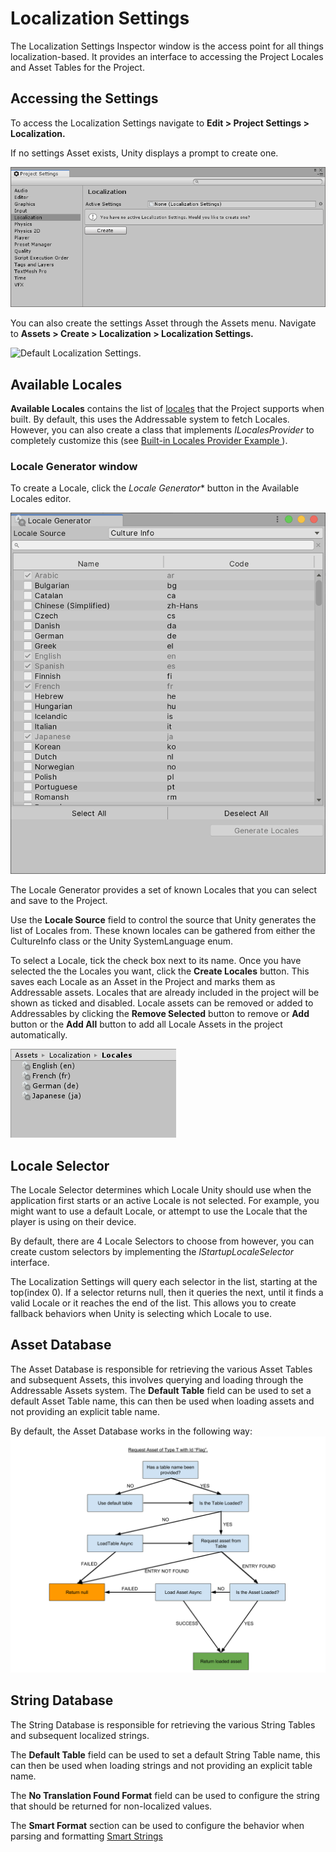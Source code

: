 
# Localization Settings
The Localization Settings Inspector window is the access point for all things localization-based. It provides an interface to accessing the Project Locales and Asset Tables for the Project.

## Accessing the Settings
To access the Localization Settings navigate to **Edit > Project Settings > Localization.**

If no settings Asset exists, Unity displays a prompt to create one.

![Create a new Localization Settings prompt.](images/Create_Settings_Dialog.png)

You can also create the settings Asset through the Assets menu. Navigate to **Assets > Create > Localization > Localization Settings.**

![Default Localization Settings.](images/Default_LocalizationSettings_Inspector.png)

## Available Locales
**Available Locales** contains the list of [locales](Locale.md) that the Project supports when built. 
By default, this uses the Addressable system to fetch Locales. However, you can also create a class that implements *ILocalesProvider* to completely customize this (see [Built-in Locales Provider Example ](Example-BuiltinLocalesProvider.md)).

### Locale Generator window
To create a Locale, click the *Locale Generator** button in the Available Locales editor.

![Locale Generator window.](images/Create_Locale_Window.png)

The Locale Generator provides a set of known Locales that you can select and save to the Project. 

Use the **Locale Source** field to control the source that Unity generates the list of Locales from. These known locales can be gathered from either the CultureInfo class or the Unity SystemLanguage enum.

To select a Locale, tick the check box next to its name. Once you have selected the the Locales you want, click the **Create Locales** button. This saves each Locale as an Asset in the Project and marks them as Addressable assets. Locales that are already included in the project will be shown as ticked and disabled.
Locale assets can be removed or added to Addressables by clicking the **Remove Selected** button to remove or **Add** button or the **Add All** button to add all Locale Assets in the project automatically.

![Unity generates Locales as Asset files in the Project.](images/ProjectView_Generated_Locales.png)

## Locale Selector
The Locale Selector determines which Locale Unity should use when the application first starts or an active Locale is not selected. For example, you might want to use a default Locale, or attempt to use the Locale that the player is using on their device.

By default, there are 4 Locale Selectors to choose from however, you can create custom selectors by implementing the *IStartupLocaleSelector*  interface.

The Localization Settings will query each selector in the list, starting at the top(index 0). If a selector returns null, then it queries the next, until it finds a valid Locale or it reaches the end of the list. This allows you to create fallback behaviors when Unity is selecting which Locale to use.

## Asset Database
The Asset Database is responsible for retrieving the various Asset Tables and subsequent Assets, this involves querying and loading through the Addressable Assets system. 
The **Default Table** field can be used to set a default Asset Table name, this can then be used when loading assets and not providing an explicit table name.

By default, the Asset Database works in the following way:
![Asset Database example.](images/AssetDatabase_Flow.png)

## String Database
The String Database is responsible for retrieving the various String Tables and subsequent localized strings. 

The **Default Table** field can be used to set a default String Table name, this can then be used when loading strings and not providing an explicit table name.

The **No Translation Found Format** field can be used to configure the string that should be returned for non-localized values.

The **Smart Format** section can be used to configure the behavior when parsing and formatting [Smart Strings](SmartStrings.md)

